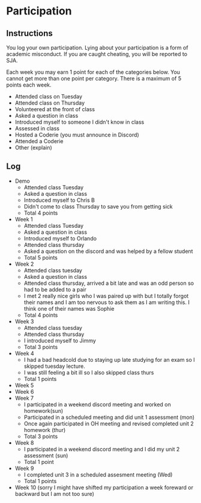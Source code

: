 Participation
=============

## Instructions ##

You log your own participation. Lying about your participation is a form of
academic misconduct. If you are caught cheating, you will be reported to SJA.

Each week you may earn 1 point for each of the categories below. You cannot get
more than one point per category. There is a maximum of 5 points each week.

+ Attended class on Tuesday
+ Attended class on Thursday
+ Volunteered at the front of class
+ Asked a question in class
+ Introduced myself to someone I didn't know in class
+ Assessed in class
+ Hosted a Coderie (you must announce in Discord)
+ Attended a Coderie
+ Other (explain)

## Log ##

- Demo
	+ Attended class Tuesday
	+ Asked a question in class
	+ Introduced myself to Chris B
	+ Didn't come to class Thursday to save you from getting sick
	+ Total 4 points
- Week 1
	+ Attended class Tuesday
	+ Asked a question in class
	+ Introduced myself to Orlando
	+ Attended class thursday
	+ Asked a question on the discord and was helped by a fellow student
	+ Total 5 points
- Week 2
	+ Attended class tuesday
	+ Asked a question in class
	+ Attended class thursday, arrived a bit late and was an odd person so had to be added to a pair
	+ I met 2 really nice girls who I was paired up with but I totally forgot their names and I am too nervous to ask them as I am writing this. I think one of their names was Sophie 
	+ Total 4 points
- Week 3
	+ Attended class tuesday
	+ Attended class thursday
	+ I introduced myself to Jimmy
	+ Total 3 points
- Week 4
	+ I had a bad headcold due to staying up late studying for an exam so I skipped tuesday lecture.
	+ I was still feeling a bit ill so I also skipped class thurs 
	+ Total 1 points
- Week 5
- Week 6
- Week 7
	+ I participated in a weekend discord meeting and worked on homework(sun)
	+ Participated in a scheduled meeting and did unit 1 assessment (mon)
	+ Once again participated in OH meeting and revised completed unit 2 homework (thur)
	+ Total 3 points
- Week 8
	+ I participated in a weekend discord meeting and I did my unit 2 assessment (sun)
	+ Total 1 point
- Week 9
	+ I completed unit 3 in a scheduled assesment meeting (Wed)
	+ Total 1 points
- Week 10
(sorry I might have shifted my participation a week foreward or backward but I am not too sure)
